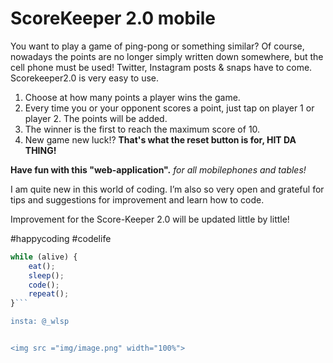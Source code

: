 # ScoreKeeper 2.0 mobile

You want to play a game of ping-pong or something similar? Of course, nowadays the points are no longer simply written down somewhere, but the cell phone must be used! Twitter, Instagram posts & snaps have to come. Scorekeeper2.0 is very easy to use.

1. Choose at how many points a player wins the game.
2. Every time you or your opponent scores a point, just tap on player 1 or player 2. The points     will be added.
3. The winner is the first to reach the maximum score of 10.
4. New game new luck!? **That's what the reset button is for, HIT DA THING!**

**Have fun with this "web-application".**
_for all mobilephones and tables!_

I am quite new in this world of coding. I’m also so very open and grateful for tips and suggestions for improvement and learn how to code.

Improvement for the Score-Keeper 2.0 will be updated little by little!

#happycoding #codelife


```javascript
while (alive) { 
    eat(); 
    sleep(); 
    code(); 
    repeat(); 
}```

insta: @_wlsp


<img src ="img/image.png" width="100%">
